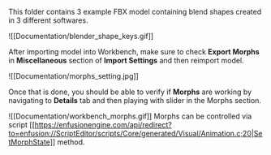 This folder contains 3 example FBX model containing blend shapes created in 3 different softwares.

![[Documentation/blender_shape_keys.gif]]

After importing model into Workbench, make sure to check **Export Morphs** in **Miscellaneous** section of **Import Settings** and then reimport model.

![[Documentation/morphs_setting.jpg]]

Once that is done, you should be able to verify if **Morphs** are working  by navigating to **Details** tab and then playing with slider in the Morphs section.


![[Documentation/workbench_morphs.gif]]
Morphs can be controlled via script [[https://enfusionengine.com/api/redirect?to=enfusion://ScriptEditor/scripts/Core/generated/Visual/Animation.c;20|SetMorphState]] method.